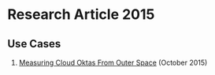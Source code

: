 # Research Article 2015

## Use Cases

1. [Measuring Cloud Oktas From Outer Space](cloud-oktas/README.md) (October 2015)
